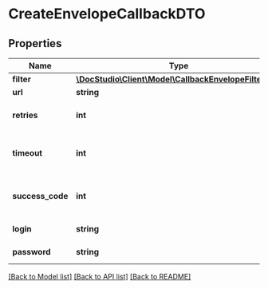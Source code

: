 # CreateEnvelopeCallbackDTO

## Properties
Name | Type | Description | Notes
------------ | ------------- | ------------- | -------------
**filter** | [**\DocStudio\Client\Model\CallbackEnvelopeFilterDTO**](CallbackEnvelopeFilterDTO.md) |  | 
**url** | **string** | Callback url | 
**retries** | **int** | Retries count, 0 &lt; X &lt;&#x3D; 10 | 
**timeout** | **int** | Request timeout (ms), 100 &lt; X &lt; 60000 | 
**success_code** | **int** | Http response success code | [optional] [default to 200]
**login** | **string** | Basic auth login | [optional] 
**password** | **string** | Basic auth password | [optional] 

[[Back to Model list]](../../README.md#documentation-for-models) [[Back to API list]](../../README.md#documentation-for-api-endpoints) [[Back to README]](../../README.md)

